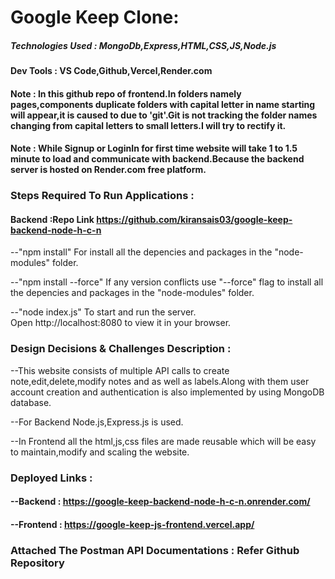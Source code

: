 # Google Keep Clone: 

##### Technologies Used : MongoDb,Express,HTML,CSS,JS,Node.js

#### Dev Tools : VS Code,Github,Vercel,Render.com

#### Note : In this github repo of frontend.In folders namely pages,components duplicate folders with capital letter in name starting will appear,it is caused to due to 'git'.Git is not tracking the folder names changing from capital letters to small letters.I will try to rectify it.

#### Note : While Signup or LoginIn for first time website will take 1 to 1.5 minute to load and communicate with backend.Because the backend server is hosted on Render.com free platform.

### Steps Required To Run Applications :

#### Backend :Repo Link https://github.com/kiransais03/google-keep-backend-node-h-c-n

--"npm install"
     For install all the depencies and packages in the "node-modules" folder.

--"npm install --force"
    If any version conflicts use "--force" flag to  install all the depencies and packages in the "node-modules" folder.

--"node index.js"
   To start and run the server.  
   Open http://localhost:8080 to view it in your browser.

### Design Decisions & Challenges Description :

--This website consists of multiple API calls to create note,edit,delete,modify notes and as well as labels.Along with them user account creation and authentication is also implemented
  by using MongoDB database.

--For Backend Node.js,Express.js is used.

--In Frontend all the html,js,css files are made reusable which will be easy to maintain,modify and scaling the website.

### Deployed Links :

#### --Backend : https://google-keep-backend-node-h-c-n.onrender.com/

#### --Frontend : https://google-keep-js-frontend.vercel.app/

### Attached The Postman API Documentations : Refer Github Repository
